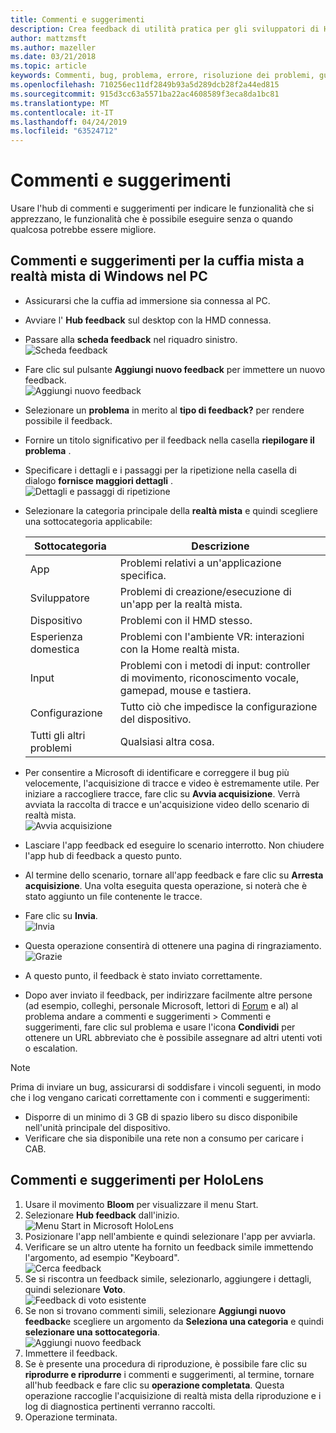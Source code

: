 ```yaml
---
title: Commenti e suggerimenti
description: Crea feedback di utilità pratica per gli sviluppatori di HoloLens e di realtà mista di Windows usando l'hub di feedback.
author: mattzmsft
ms.author: mazeller
ms.date: 03/21/2018
ms.topic: article
keywords: Commenti, bug, problema, errore, risoluzione dei problemi, guida
ms.openlocfilehash: 710256ec11df2849b93a5d289dcb28f2a44ed815
ms.sourcegitcommit: 915d3cc63a5571ba22ac4608589f3eca8da1bc81
ms.translationtype: MT
ms.contentlocale: it-IT
ms.lasthandoff: 04/24/2019
ms.locfileid: "63524712"
---
```

# <a name="give-us-feedback"></a>Commenti e suggerimenti

Usare l'hub di commenti e suggerimenti per indicare le funzionalità che si apprezzano, le funzionalità che è possibile eseguire senza o quando qualcosa potrebbe essere migliore.

## <a name="feedback-for-windows-mixed-reality-immersive-headset-on-pc"></a>Commenti e suggerimenti per la cuffia mista a realtà mista di Windows nel PC

* Assicurarsi che la cuffia ad immersione sia connessa al PC.
* Avviare l' **Hub feedback** sul desktop con la HMD connessa.
* Passare alla **scheda feedback** nel riquadro sinistro. <br>
  ![Scheda feedback](images/feedback1-600px.png)
* Fare clic sul pulsante **Aggiungi nuovo feedback** per immettere un nuovo feedback.<br>
  ![Aggiungi nuovo feedback](images/feedback2-600px.png)
* Selezionare un **problema** in merito al **tipo di feedback?** per rendere possibile il feedback.
* Fornire un titolo significativo per il feedback nella casella **riepilogare il problema** .
* Specificare i dettagli e i passaggi per la ripetizione nella casella di dialogo **fornisce maggiori dettagli** .<br>
  ![Dettagli e passaggi di ripetizione](images/feedback3-600px.png)
* Selezionare la categoria principale della **realtà mista** e quindi scegliere una sottocategoria applicabile:

  |  Sottocategoria  |  Descrizione | 
  |----------|----------|
  |  App  |  Problemi relativi a un'applicazione specifica. | 
  |  Sviluppatore  |  Problemi di creazione/esecuzione di un'app per la realtà mista. | 
  |  Dispositivo  |  Problemi con il HMD stesso. | 
  |  Esperienza domestica  |  Problemi con l'ambiente VR: interazioni con la Home realtà mista. | 
  |  Input  |  Problemi con i metodi di input: controller di movimento, riconoscimento vocale, gamepad, mouse e tastiera. | 
  |  Configurazione  |  Tutto ciò che impedisce la configurazione del dispositivo. | 
  |  Tutti gli altri problemi  |  Qualsiasi altra cosa. |
  
* Per consentire a Microsoft di identificare e correggere il bug più velocemente, l'acquisizione di tracce e video è estremamente utile. Per iniziare a raccogliere tracce, fare clic su **Avvia acquisizione**. Verrà avviata la raccolta di tracce e un'acquisizione video dello scenario di realtà mista.<br>
  ![Avvia acquisizione](images/feedback4-600px.png)
* Lasciare l'app feedback ed eseguire lo scenario interrotto. Non chiudere l'app hub di feedback a questo punto.
* Al termine dello scenario, tornare all'app feedback e fare clic su **Arresta acquisizione**. Una volta eseguita questa operazione, si noterà che è stato aggiunto un file contenente le tracce.
* Fare clic su **Invia**.<br>
  ![Invia](images/feedback5-600px.png)
* Questa operazione consentirà di ottenere una pagina di ringraziamento.<br>
  ![Grazie](images/feedback6-600px.png)
* A questo punto, il feedback è stato inviato correttamente.
* Dopo aver inviato il feedback, per indirizzare facilmente altre persone (ad esempio, colleghi, personale Microsoft, lettori di [Forum](https://forums.hololens.com/) e al) al problema andare a commenti e suggerimenti > Commenti e suggerimenti, fare clic sul problema e usare l'icona **Condividi** per ottenere un URL abbreviato che è possibile assegnare ad altri utenti voti o escalation.

>[!NOTE]
>Prima di inviare un bug, assicurarsi di soddisfare i vincoli seguenti, in modo che i log vengano caricati correttamente con i commenti e suggerimenti:
> - Disporre di un minimo di 3 GB di spazio libero su disco disponibile nell'unità principale del dispositivo.
> - Verificare che sia disponibile una rete non a consumo per caricare i CAB.

## <a name="feedback-for-hololens"></a>Commenti e suggerimenti per HoloLens

1. Usare il movimento **Bloom** per visualizzare il menu Start.
2. Selezionare **Hub feedback** dall'inizio.<br>
  ![Menu Start in Microsoft HoloLens](images/startmenu.jpg)
3. Posizionare l'app nell'ambiente e quindi selezionare l'app per avviarla.
4. Verificare se un altro utente ha fornito un feedback simile immettendo l'argomento, ad esempio "Keyboard".<br>
  ![Cerca feedback](images/searchfeedback-500px.jpg)
5. Se si riscontra un feedback simile, selezionarlo, aggiungere i dettagli, quindi selezionare **Voto**.<br>
  ![Feedback di voto esistente](images/upvotefeedback-500px.jpg)
6. Se non si trovano commenti simili, selezionare **Aggiungi nuovo feedback**e scegliere un argomento da **Seleziona una categoria** e quindi **selezionare una sottocategoria**.<br>
  ![Aggiungi nuovo feedback](images/addnewfeedback-500px.jpg)
7. Immettere il feedback.
8. Se è presente una procedura di riproduzione, è possibile fare clic su **riprodurre e riprodurre** i commenti e suggerimenti, al termine, tornare all'hub feedback e fare clic su **operazione completata**. Questa operazione raccoglie l'acquisizione di realtà mista della riproduzione e i log di diagnostica pertinenti verranno raccolti.
9. Operazione terminata.
